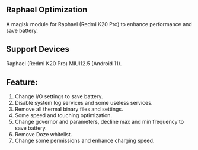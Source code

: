 ## Raphael Optimization

A magisk module for Raphael (Redmi K20 Pro) to enhance performance and save battery.

## Support Devices

Raphael (Redmi K20 Pro) MIUI12.5 (Android 11).

## Feature:

1. Change I/O settings to save battery.
2. Disable system log services and some useless services.
3. Remove all thermal binary files and settings.
4. Some speed and touching optimization.
5. Change governor and parameters, decline max and min frequency to save battery.
6. Remove Doze whitelist.
7. Change some permissions and enhance charging speed.
